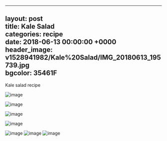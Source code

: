 
---  
layout: post  
title: Kale Salad  
categories: recipe  
date: 2018-06-13 00:00:00 +0000  
header_image: v1528941982/Kale%20Salad/IMG_20180613_195739.jpg  
bgcolor: 35461F  
---  
Kale salad recipe  
  
![image](http://res.cloudinary.com/brauntrutta/image/upload/c_scale,w_1250/v1528942079/Kale%20Salad/IMG_20180613_192758.jpg)  
  
![image](http://res.cloudinary.com/brauntrutta/image/upload/c_scale,e_auto_saturation,w_1250,z_1.6/v1528941917/Kale%20Salad/IMG_20180613_192814.jpg)  
  
![image](http://res.cloudinary.com/brauntrutta/image/upload/c_scale,e_auto_saturation,w_1250/v1528941809/Kale%20Salad/IMG_20180613_193215.jpg)  
  
![image](http://res.cloudinary.com/brauntrutta/image/upload/c_scale,w_1250/v1528942155/Kale%20Salad/MVIMG_20180613_200123.jpg)  
    
![image](http://res.cloudinary.com/brauntrutta/image/upload/v1529521583/Kale%20Salad/IMG_20180619_211547.jpg)
![image](http://res.cloudinary.com/brauntrutta/image/upload/v1529543829/Kale%20Salad/MVIMG_20180614_073013.jpg)
![image]()
<!--stackedit_data:
eyJoaXN0b3J5IjpbLTIxNjYzNzc5Nyw1MDI2MTY3NjIsLTk3OD
c0ODI5MSwxNDkyNTU4NjQxLDE1NzE0MTk3MzgsLTEwMjEwODY4
MjIsLTYyNjkzMDExM119
-->